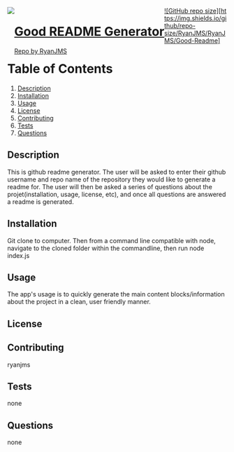 
  <a href="undefined" style="float:left"><img src="https://avatars0.githubusercontent.com/u/59546790?v=4">
  # Good README Generator
  Repo by RyanJMS
  
  ![GitHub repo size][https://img.shields.io/github/repo-size/RyanJMS/RyanJMS/Good-Readme]
  

  # Table of Contents
  1. [Description](#Description)
  2. [Installation](#Installation)
  3. [Usage](#Usage)
  4. [License](#License)
  5. [Contributing](#Contributing)
  6. [Tests](#Tests)
  7. [Questions](#Questions)


  
  
  ## Description

  This is github readme generator. The user will be asked to enter their github username and repo name of the repository they would like to generate a readme for. The user will then be asked a series of questions about the projet(installation, usage, license, etc), and once all questions are answered a readme is generated.


  ## Installation

   Git clone to computer. Then from a command line compatible with node, navigate to the cloned folder within the commandline, then run node index.js


  ## Usage

   The app's usage is to quickly generate the main content blocks/information about the project in a clean, user friendly manner.

  ## License

  

  ## Contributing

  ryanjms


  ## Tests

  none

  ## Questions

  none
  

